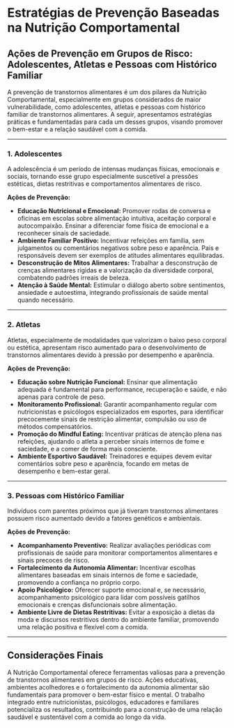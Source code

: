 # Estratégias de Prevenção Baseadas na Nutrição Comportamental

## Ações de Prevenção em Grupos de Risco: Adolescentes, Atletas e Pessoas com Histórico Familiar

A prevenção de transtornos alimentares é um dos pilares da Nutrição Comportamental, especialmente em grupos considerados de maior vulnerabilidade, como adolescentes, atletas e pessoas com histórico familiar de transtornos alimentares. A seguir, apresentamos estratégias práticas e fundamentadas para cada um desses grupos, visando promover o bem-estar e a relação saudável com a comida.

___

### 1. Adolescentes

A adolescência é um período de intensas mudanças físicas, emocionais e sociais, tornando esse grupo especialmente suscetível a pressões estéticas, dietas restritivas e comportamentos alimentares de risco.

**Ações de Prevenção:**

- **Educação Nutricional e Emocional:** Promover rodas de conversa e oficinas em escolas sobre alimentação intuitiva, aceitação corporal e autocompaixão. Ensinar a diferenciar fome física de emocional e a reconhecer sinais de saciedade.
- **Ambiente Familiar Positivo:** Incentivar refeições em família, sem julgamentos ou comentários negativos sobre peso e aparência. Pais e responsáveis devem ser exemplos de atitudes alimentares equilibradas.
- **Desconstrução de Mitos Alimentares:** Trabalhar a desconstrução de crenças alimentares rígidas e a valorização da diversidade corporal, combatendo padrões irreais de beleza.
- **Atenção à Saúde Mental:** Estimular o diálogo aberto sobre sentimentos, ansiedade e autoestima, integrando profissionais de saúde mental quando necessário.

___

### 2. Atletas

Atletas, especialmente de modalidades que valorizam o baixo peso corporal ou estética, apresentam risco aumentado para o desenvolvimento de transtornos alimentares devido à pressão por desempenho e aparência.

**Ações de Prevenção:**

- **Educação sobre Nutrição Funcional:** Ensinar que alimentação adequada é fundamental para performance, recuperação e saúde, e não apenas para controle de peso.
- **Monitoramento Profissional:** Garantir acompanhamento regular com nutricionistas e psicólogos especializados em esportes, para identificar precocemente sinais de restrição alimentar, compulsão ou uso de métodos compensatórios.
- **Promoção do Mindful Eating:** Incentivar práticas de atenção plena nas refeições, ajudando o atleta a perceber sinais internos de fome e saciedade, e a comer de forma mais consciente.
- **Ambiente Esportivo Saudável:** Treinadores e equipes devem evitar comentários sobre peso e aparência, focando em metas de desempenho e bem-estar geral.

___

### 3. Pessoas com Histórico Familiar

Indivíduos com parentes próximos que já tiveram transtornos alimentares possuem risco aumentado devido a fatores genéticos e ambientais.

**Ações de Prevenção:**

- **Acompanhamento Preventivo:** Realizar avaliações periódicas com profissionais de saúde para monitorar comportamentos alimentares e sinais precoces de risco.
- **Fortalecimento da Autonomia Alimentar:** Incentivar escolhas alimentares baseadas em sinais internos de fome e saciedade, promovendo a confiança no próprio corpo.
- **Apoio Psicológico:** Oferecer suporte emocional e, se necessário, acompanhamento psicológico para lidar com possíveis gatilhos emocionais e crenças disfuncionais sobre alimentação.
- **Ambiente Livre de Dietas Restritivas:** Evitar a exposição a dietas da moda e discursos restritivos dentro do ambiente familiar, promovendo uma relação positiva e flexível com a comida.

___

## Considerações Finais

A Nutrição Comportamental oferece ferramentas valiosas para a prevenção de transtornos alimentares em grupos de risco. Ações educativas, ambientes acolhedores e o fortalecimento da autonomia alimentar são fundamentais para promover o bem-estar físico e mental. O trabalho integrado entre nutricionistas, psicólogos, educadores e familiares potencializa os resultados, contribuindo para a construção de uma relação saudável e sustentável com a comida ao longo da vida.